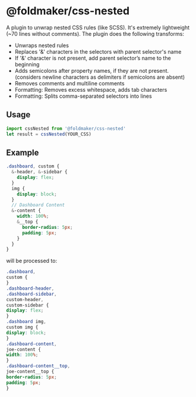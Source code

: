 # @foldmaker/css-nested

A plugin to unwrap nested CSS rules (like SCSS). It's extremely lightweight (~70 lines without comments).
The plugin does the following transforms:
- Unwraps nested rules
- Replaces '&' characters in the selectors with parent selector's name
- If '&' character is not present, add parent selector’s name to the beginning
- Adds semicolons after property names, if they are not present. (considers newline characters as delimiters if semicolons are absent)
- Removes comments and multiline comments
- Formatting: Removes excess whitespace, adds tab characters
- Formatting: Splits comma-separated selectors into lines

## Usage

```js
import cssNested from '@foldmaker/css-nested'
let result = cssNested(YOUR_CSS)
```


## Example
```scss
.dashboard, custom {
  &-header, &-sidebar {
    display: flex;
  }
  img {
    display: block;
  }
  // Dashboard Content
  &-content {
    width: 100%;
    &__top {
      border-radius: 5px;
      padding: 5px;
    }
  }
}
```
will be processed to:
```css
.dashboard,
custom {
}
.dashboard-header,
.dashboard-sidebar,
custom-header,
custom-sidebar {
display: flex;
}
.dashboard img,
custom img {
display: block;
}
.dashboard-content,
joe-content {
width: 100%;
}
.dashboard-content__top,
joe-content__top {
border-radius: 5px;
padding: 5px;
}
```
